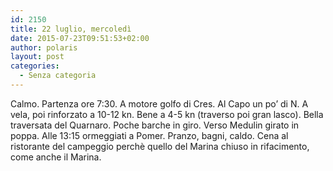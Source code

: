 ```yaml
---
id: 2150
title: 22 luglio, mercoledì
date: 2015-07-23T09:51:53+02:00
author: polaris
layout: post
categories:
  - Senza categoria
---
```

Calmo. Partenza ore 7:30. A motore golfo di Cres. Al Capo un po&#8217; di N. A vela, poi rinforzato a 10-12 kn. Bene a 4-5 kn (traverso poi gran lasco). Bella traversata del Quarnaro. Poche barche in giro. Verso Medulin girato in poppa. Alle 13:15 ormeggiati a Pomer. Pranzo, bagni, caldo. Cena al ristorante del campeggio perchè quello del Marina chiuso in rifacimento, come anche il Marina.